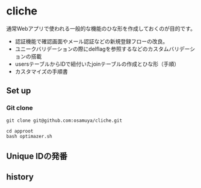 # cliche

通常Webアプリで使われる一般的な機能のひな形を作成しておくのが目的です。

- 認証機能で確認画面やメール認証などの新規登録フローの改良。
- ユニークバリデーションの際にdelflagを参照するなどのカスタムバリデーションの搭載
- usersテーブルからIDで紐付いたjoinテーブルの作成とひな形（手順）
- カスタマイズの手順書


## Set up

### Git clone
````
git clone git@github.com:osamuya/cliche.git
````


````
cd approot
bash optimazer.sh
````

## Unique IDの発番





## history